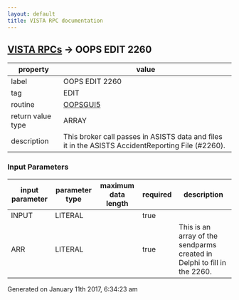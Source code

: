 ```yaml
---
layout: default
title: VISTA RPC documentation
---
```




## [VISTA RPCs](TableOfContent.md) &#8594; OOPS EDIT 2260 

 property | value 
--- | --- 
 label | OOPS EDIT 2260
 tag | EDIT
 routine | [OOPSGUI5](http://code.osehra.org/dox/Routine_OOPSGUI5_source.html)
 return value type | ARRAY
 description | This broker call passes in ASISTS data and files it in the ASISTS AccidentReporting File (#2260).

### Input Parameters

| input parameter | parameter type | maximum data length | required | description | 
| --- | --- | --- | --- | --- | 
| INPUT | LITERAL |  | true |  | 
| ARR | LITERAL |  | true | This is an array of the sendparms created in Delphi to fill in the 2260. | 




Generated on January 11th 2017, 6:34:23 am